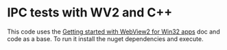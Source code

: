 # IPC tests with WV2 and C++

This code uses the [Getting started with WebView2 for Win32 apps](https://docs.microsoft.com/microsoft-edge/webview2/gettingstarted/win32) doc and code as a base.
To run it install the nuget dependencies and execute.